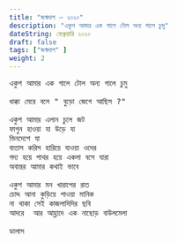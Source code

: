 ```yaml
---
title: "জন্মদাগ – ২০২০"
description: "একুশ আমার এক গালে টোল অন্য গালে চুমু"
dateString: ফেব্রুয়ারি ২০২০ 
draft: false
tags: ["জন্মদাগ" ]
weight: 2
---
```

<pre>
একুশ আমার এক গালে টোল অন্য গালে চুমু

ধাক্কা মেরে বলে " বুড়ো জেগে আছিস ?"

একুশ আমার এলান চুলে জট 
ফাগুন হাওয়া যা উড়ে যা 
ভিনদেশে যা 
বাতাস করিস হারিয়ে যাওয়া ওদের 
গদ্য হয়ে পাথর হয়ে একলা বসে যারা 
অবান্তর আমার কথাই ভাবে 

একুশ আমার মন খারাপের রাত 
চোদ্দ আনা কুড়িয়ে পাওয়া মানিক 
না থাকা সেই কাজলাদিদির ছবি 
আদরে  আর আহ্লাদে এক নাছোড় বাউলমেলা  

ডালাস 

<pre>